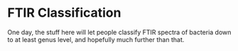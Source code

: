 # FTIR Classification

One day, the stuff here will let people classify FTIR spectra of bacteria down to at least genus level,
and hopefully much further than that.
